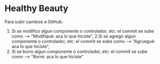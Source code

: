 # Healthy Beauty
Para subir cambios a GitHub:
1. Si se modifico algun componente o controlador, etc: el commit se sube como --> "Modifiqué: aca lo que hiciste",
2.Si se agrego algun componente o controlador, etc: el commit se sube como --> "Agruegué: aca lo que hiciste",
3. Si se borro algun componente o controlador, etc: el commit se sube como --> "Borré: aca lo que hiciste"
